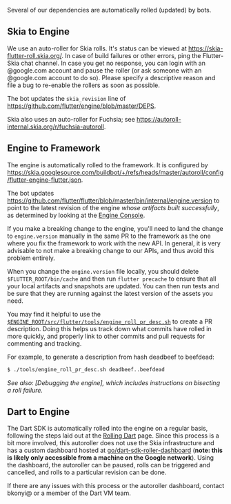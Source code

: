 Several of our dependencies are automatically rolled (updated) by bots.

## Skia to Engine

We use an auto-roller for Skia rolls. It's status can be viewed at <https://skia-flutter-roll.skia.org/>. In case of  build failures or other errors, ping the Flutter-Skia chat channel. In case you get no response, you can login with an @google.com account and pause the roller (or ask someone with an @google.com account to do so). Please specify a descriptive reason and file a bug to re-enable the rollers as soon as possible.

The bot updates the `skia_revision` line of <https://github.com/flutter/engine/blob/master/DEPS>.

Skia also uses an auto-roller for Fuchsia; see <https://autoroll-internal.skia.org/r/fuchsia-autoroll>.

## Engine to Framework

The engine is automatically rolled to the framework. It is configured by <https://skia.googlesource.com/buildbot/+/refs/heads/master/autoroll/config/flutter-engine-flutter.json>.

The bot updates <https://github.com/flutter/flutter/blob/master/bin/internal/engine.version> to point to the latest revision of the engine *whose artifacts built successfully*, as determined by looking at the [Engine Console](https://ci.chromium.org/p/flutter/g/engine/console).

If you make a breaking change to the engine, you'll need to land the change to `engine.version` manually in
the same PR to the framework as the one where you fix the framework to work with the new API. In general, it
is very advisable to not make a breaking change to our APIs, and thus avoid this problem entirely.

When you change the `engine.version` file locally, you should delete `$FLUTTER_ROOT/bin/cache` and then run `flutter precache` to ensure that all your local artifacts and snapshots are updated. You can then run tests and be sure that they are running against the latest version of the assets you need.

You may find it helpful to use the [`$ENGINE_ROOT/src/flutter/tools/engine_roll_pr_desc.sh`](https://github.com/flutter/engine/blob/master/tools/engine_roll_pr_desc.sh) to create a PR description. Doing this helps us track down what commits have rolled in more quickly, and properly link to other commits and pull requests for commenting and tracking.

For example, to generate a description from hash deadbeef to beefdead:

```bash
$ ./tools/engine_roll_pr_desc.sh deadbeef..beefdead
```

_See also: [Debugging the engine], which includes instructions on bisecting a roll failure._

## Dart to Engine

The Dart SDK is automatically rolled into the engine on a regular basis, following the steps laid out at the [Rolling Dart](https://github.com/flutter/flutter/wiki/Rolling-Dart) page. Since this process is a bit more involved, this autoroller does not use the Skia infrastructure and has a custom dashboard hosted at [go/dart-sdk-roller-dashboard](http://go/dart-sdk-roller-dashboard) (**note: this is likely only accessible from a machine on the Google network**). Using the dashboard, the autoroller can be paused, rolls can be triggered and cancelled, and rolls to a particular revision can be done.

If there are any issues with this process or the autoroller dashboard, contact bkonyi@ or a member of the Dart VM team.